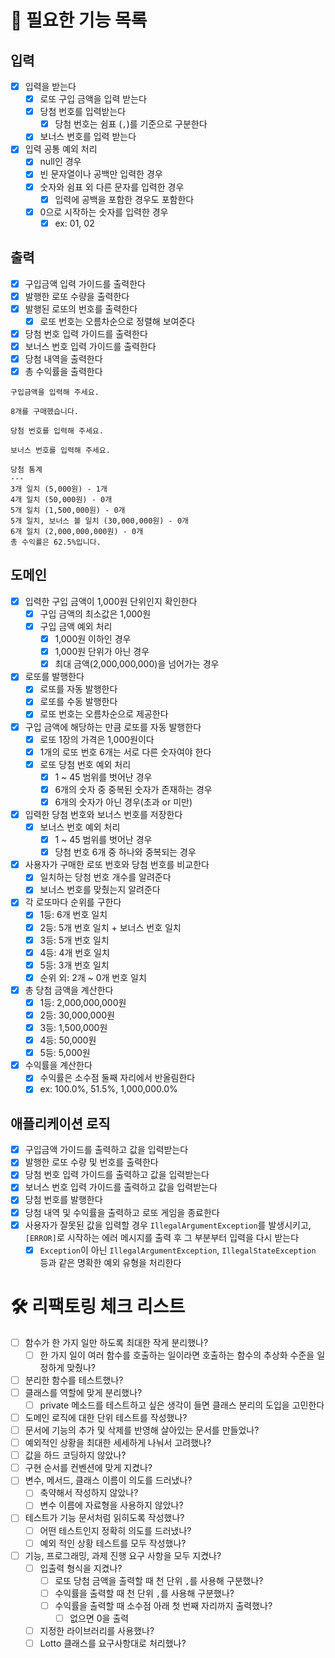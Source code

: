 # 📌 필요한 기능 목록

## 입력
- [x] 입력을 받는다
  - [x] 로또 구입 금액을 입력 받는다
  - [x] 당첨 번호를 입력받는다
    - [x] 당첨 번호는 쉼표 (`,`)를 기준으로 구분한다
  - [x] 보너스 번호를 입력 받는다
- [x] 입력 공통 예외 처리
  - [x] null인 경우
  - [x] 빈 문자열이나 공백만 입력한 경우
  - [x] 숫자와 쉼표 외 다른 문자를 입력한 경우
    - [x] 입력에 공백을 포함한 경우도 포함한다
  - [x] 0으로 시작하는 숫자를 입력한 경우
    - [x] ex: 01, 02

## 출력
- [x] 구입금액 입력 가이드를 출력한다
- [x] 발행한 로또 수량을 출력한다 
- [x] 발행된 로또의 번호를 출력한다
  - [x] 로또 번호는 오름차순으로 정렬해 보여준다
- [x] 당첨 번호 입력 가이드를 출력한다
- [x] 보너스 번호 입력 가이드를 출력한다
- [x] 당첨 내역을 출력한다
- [x] 총 수익률을 출력한다

```text
구입금액을 입력해 주세요.

8개를 구매했습니다.

당첨 번호를 입력해 주세요.

보너스 번호를 입력해 주세요.

당첨 통계
---
3개 일치 (5,000원) - 1개
4개 일치 (50,000원) - 0개
5개 일치 (1,500,000원) - 0개
5개 일치, 보너스 볼 일치 (30,000,000원) - 0개
6개 일치 (2,000,000,000원) - 0개
총 수익률은 62.5%입니다.
```

## 도메인
- [x] 입력한 구입 금액이 1,000원 단위인지 확인한다
  - [x] 구입 금액의 최소값은 1,000원
  - [x] 구입 금액 예외 처리
    - [x] 1,000원 이하인 경우
    - [x] 1,000원 단위가 아닌 경우
    - [x] 최대 금액(2,000,000,000)을 넘어가는 경우
- [x] 로또를 발행한다
  - [x] 로또를 자동 발행한다
  - [x] 로또를 수동 발행한다
  - [x] 로또 번호는 오름차순으로 제공한다
- [x] 구입 금액에 해당하는 만큼 로또를 자동 발행한다
  - [x] 로또 1장의 가격은 1,000원이다
  - [x] 1개의 로또 번호 6개는 서로 다른 숫자여야 한다
  - [x] 로또 당첨 번호 예외 처리
    - [x] 1 ~ 45 범위를 벗어난 경우
    - [x] 6개의 숫자 중 중복된 숫자가 존재하는 경우
    - [x] 6개의 숫자가 아닌 경우(초과 or 미만)
- [x] 입력한 당첨 번호와 보너스 번호를 저장한다
  - [x] 보너스 번호 예외 처리
    - [x] 1 ~ 45 범위를 벗어난 경우
    - [x] 당첨 번호 6개 중 하나와 중복되는 경우
- [x] 사용자가 구매한 로또 번호와 당첨 번호를 비교한다
  - [x] 일치하는 당첨 번호 개수를 알려준다
  - [x] 보너스 번호를 맞췄는지 알려준다
- [x] 각 로또마다 순위를 구한다
  - [x] 1등: 6개 번호 일치
  - [x] 2등: 5개 번호 일치 + 보너스 번호 일치
  - [x] 3등: 5개 번호 일치
  - [x] 4등: 4개 번호 일치
  - [x] 5등: 3개 번호 일치
  - [x] 순위 외: 2개 ~ 0개 번호 일치
- [x] 총 당첨 금액을 계산한다
  - [x] 1등: 2,000,000,000원
  - [x] 2등: 30,000,000원
  - [x] 3등: 1,500,000원
  - [x] 4등: 50,000원
  - [x] 5등: 5,000원
- [x] 수익률을 계산한다
  - [x] 수익률은 소수점 둘째 자리에서 반올림한다
  - [x] ex: 100.0%, 51.5%, 1,000,000.0%

## 애플리케이션 로직
- [x] 구입금액 가이드를 출력하고 값을 입력받는다
- [x] 발행한 로또 수량 및 번호를 출력한다
- [x] 당첨 번호 입력 가이드를 출력하고 값을 입력받는다
- [x] 보너스 번호 입력 가이드를 출력하고 값을 입력받는다
- [x] 당첨 번호를 발행한다
- [x] 당첨 내역 및 수익률을 출력하고 로또 게임을 종료한다
- [x] 사용자가 잘못된 값을 입력할 경우 `IllegalArgumentException`를 발생시키고, `[ERROR]`로 시작하는 에러 메시지를 출력 후 그 부분부터 입력을 다시 받는다
  - [x] `Exception`이 아닌 `IllegalArgumentException`, `IllegalStateException` 등과 같은 명확한 예외 유형을 처리한다

# 🛠 리팩토링 체크 리스트
- [ ] 함수가 한 가지 일만 하도록 최대한 작게 분리했나?
  - [ ] 한 가지 일이 여러 함수를 호출하는 일이라면 호출하는 함수의 추상화 수준을 일정하게 맞췄나?
- [ ] 분리한 함수를 테스트했나?
- [ ] 클래스를 역할에 맞게 분리했나?
  - [ ] private 메소드를 테스트하고 싶은 생각이 들면 클래스 분리의 도입을 고민한다
- [ ] 도메인 로직에 대한 단위 테스트를 작성했나?
- [ ] 문서에 기능의 추가 및 삭제를 반영해 살아있는 문서를 만들었나?
- [ ] 예외적인 상황을 최대한 세세하게 나눠서 고려했나?
- [ ] 값을 하드 코딩하지 않았나?
- [ ] 구현 순서를 컨벤션에 맞게 지켰나?
- [ ] 변수, 메서드, 클래스 이름이 의도를 드러냈나?
  - [ ] 축약해서 작성하지 않았나?
  - [ ] 변수 이름에 자료형을 사용하지 않았나?
- [ ] 테스트가 기능 문서처럼 읽히도록 작성했나?
  - [ ] 어떤 테스트인지 정확히 의도를 드러냈나?
  - [ ] 예외 적인 상황 테스트를 모두 작성했나?
- [ ] 기능, 프로그래밍, 과제 진행 요구 사항을 모두 지켰나?
  - [ ] 입출력 형식을 지켰나?
    - [ ] 로또 당첨 금액을 출력할 때 천 단위 `,`를 사용해 구분했나?
    - [ ] 수익률을 출력할 때 천 단위  `,`를 사용해 구분했나?
    - [ ] 수익률을 출력할 때 소수점 아래 첫 번째 자리까지 출력했나?
      - [ ] 없으면 0을 출력
  - [ ] 지정한 라이브러리를 사용했나?
  - [ ] Lotto 클래스를 요구사항대로 처리했나?
